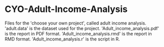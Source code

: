 # CYO-Adult-Income-Analysis
Files for the 'choose your own project', called adult income analysis.
'adult.data' is the dataset used for the project.
'Adult_income_analysis.pdf' is the report in PDF format.
'Adult_income_analysis.rmd' is the report in RMD format.
'Adult_income_analysis.r' is the script in R.
